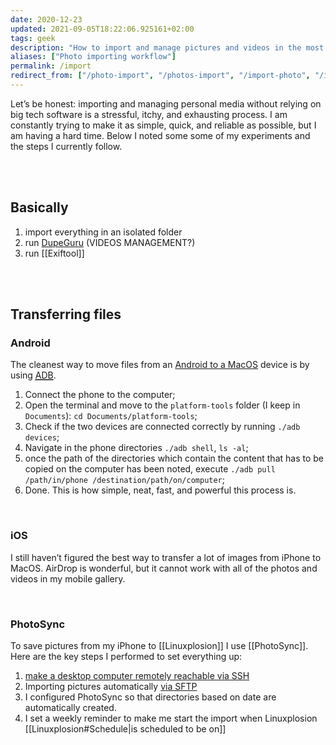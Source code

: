 ```yaml
---
date: 2020-12-23
updated: 2021-09-05T18:22:06.925161+02:00
tags: geek
description: "How to import and manage pictures and videos in the most seamless way possible"
aliases: ["Photo importing workflow"]
permalink: /import
redirect_from: ["/photo-import", "/photos-import", "/import-photo", "/import-photos", "/photos-importing", "/importing-photos", "/photo-importing-workflow", "/photo-importing-workflow", "/media-importing", "/media-import", "/media-importing-workflow", "/import-workflow", "/importing-workflow"]
---
```

Let’s be honest: importing and managing personal media without relying on big tech software is a stressful, itchy, and exhausting process. I am constantly trying to make it as simple, quick, and reliable as possible, but I am having a hard time. Below I noted some some of my experiments and the steps I currently follow.

<br>
<br>

## Basically

1. import everything in an isolated folder
1. run [DupeGuru](https://dupeguru.voltaicideas.net "DupeGuru official website") (VIDEOS MANAGEMENT?)
1. run [[Exiftool]]

<br>
<br>

## Transferring files

### Android

The cleanest way to move files from an <u>Android to a MacOS</u> device is by using [<abbr title="Android Debug Bridge">ADB</abbr>](http://developer.android.com/tools/help/adb.html).

1. Connect the phone to the computer;
1. Open the terminal and move to the `platform-tools` folder (I keep in `Documents`): `cd Documents/platform-tools`;
1. Check if the two devices are connected correctly by running `./adb devices`;
1. Navigate in the phone directories `./adb shell`, `ls -al`;
1. once the path of the directories which contain the content that has to be copied on the computer has been noted, execute `./adb pull /path/in/phone /destination/path/on/computer`;
6. Done. This is how simple, neat, fast, and powerful this process is.

<br>

### iOS

I still haven’t figured the best way to transfer a lot of images from iPhone to MacOS. AirDrop is wonderful, but it cannot work with all of the photos and videos in my mobile gallery.

<br>

### PhotoSync

To save pictures from my iPhone to [[Linuxplosion]] I use [[PhotoSync]]. Here are the key steps I performed to set everything up:

1. [make a desktop computer remotely reachable via SSH](https://dev.to/zduey/how-to-set-up-an-ssh-server-on-a-home-computer "How to Set up an SSH Server on a Home Computer - DEV")
1. Importing pictures automatically [via SFTP](https://www.photosync-app.com/support/basics/answers/how-to-transfer-to-a-linux-device.html "How to transfer to a Linux device? - PhotoSync")
1. I configured PhotoSync so that directories based on date are automatically created.
1. I set a weekly reminder to make me start the import when Linuxplosion [[Linuxplosion#Schedule|is scheduled to be on]]